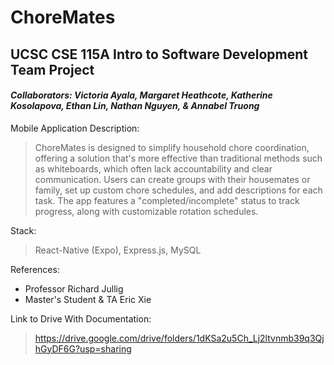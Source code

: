 # ChoreMates

## **UCSC CSE 115A Intro to Software Development Team Project**
#### *Collaborators: Victoria Ayala, Margaret Heathcote, Katherine Kosolapova, Ethan Lin, Nathan Nguyen, & Annabel Truong*

Mobile Application Description:
> ChoreMates is designed to simplify household chore coordination, offering a solution that's more effective than traditional methods such as whiteboards, which often lack accountability and clear communication. Users can create groups with their housemates or family, set up custom chore schedules, and add descriptions for each task. The app features a "completed/incomplete" status to track progress, along with customizable rotation schedules.

Stack:
> React-Native (Expo), Express.js, MySQL

References:
- Professor Richard Jullig
- Master's Student & TA Eric Xie

Link to Drive With Documentation:
> https://drive.google.com/drive/folders/1dKSa2u5Ch_Lj2ltvnmb39q3QjhGyDF6G?usp=sharing